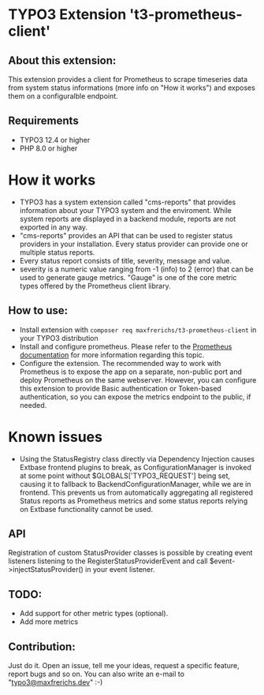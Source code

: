 # TYPO3 Extension 't3-prometheus-client'

## About this extension:
This extension provides a client for Prometheus to scrape timeseries data from system status informations (more info on "How it works") and exposes them on a configuralble endpoint.

## Requirements
* TYPO3 12.4 or higher
* PHP 8.0 or higher

# How it works
* TYPO3 has a system extension called "cms-reports" that provides information about your TYPO3 system and the enviroment. While system reports are displayed in a backend module, reports are not exported in any way.
* "cms-reports" provides an API that can be used to register status providers in your installation. Every status provider can provide one or multiple status reports.
* Every status report consists of title, severity, message and value.
* severity is a numeric value ranging from -1 (info) to 2 (error) that can be used to generate gauge metrics.
  "Gauge" is one of the core metric types offered by the Prometheus client library.

## How to use:
* Install extension with ```composer req maxfrerichs/t3-prometheus-client``` in your TYPO3 distribution
* Install and configure prometheus. Please refer to the [Prometheus documentation](https://prometheus.io/docs/introduction/overview/) for more information regarding this topic.
* Configure the extension. The recommended way to work with Prometheus is to expose the app on a separate, non-public port and deploy Prometheus on the same webserver. 
  However, you can configure this extension to provide Basic authentication or Token-based authentication, so you can expose the metrics endpoint to the public, if needed.


# Known issues
* Using the StatusRegistry class directly via Dependency Injection causes Extbase frontend plugins to break, as ConfigurationManager is invoked at some point without $GLOBALS['TYPO3_REQUEST'] being set, causing it to fallback to BackendConfigurationManager, while we are in frontend. This prevents us from automatically aggregating all registered Status reports as Prometheus metrics and some status reports relying on Extbase functionality cannot be used.

## API
Registration of custom StatusProvider classes is possible by creating event listeners listening to the RegisterStatusProviderEvent and call $event->injectStatusProvider() in your event listener.

## TODO:
* Add support for other metric types (optional).
* Add more metrics

## Contribution:
Just do it. Open an issue, tell me your ideas, request a specific feature, report bugs and so on. You can also write an e-mail to "typo3@maxfrerichs.dev" :-)
